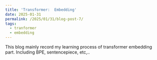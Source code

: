```yaml
---
title: 'Transformer:  Embedding'
date: 2025-01-31
permalink: /2025/01/31/blog-post-7/
tags:
  - tranformer
  - embedding
---
```


This blog mainly record my learning process of transformer embedding part. Including BPE, sentencepiece, etc,.. 
